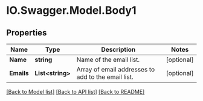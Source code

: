# IO.Swagger.Model.Body1
## Properties

Name | Type | Description | Notes
------------ | ------------- | ------------- | -------------
**Name** | **string** | Name of the email list. | [optional] 
**Emails** | **List&lt;string&gt;** | Array of email addresses to add to the email list. | [optional] 

[[Back to Model list]](../README.md#documentation-for-models) [[Back to API list]](../README.md#documentation-for-api-endpoints) [[Back to README]](../README.md)

